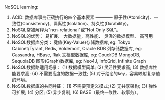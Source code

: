NoSQL learning:
1. ACID: 数据库事务正确执行的四个基本要素 ———— 原子性(Atomicity)、一致性(Consistency)、隔离性(Isolation)、持久性(Durability)。
2. NoSQL常被解释为"non-relational"或"Not Only SQL"。
3. NoSQL的优势：
	易扩展、
	大数据量，高性能、
	灵活的数据模型、
	高可用
4. NoSQL数据库分类：
	键值(Key-Value)存储数据库, eg: Tokyo Cabinet/Tyrant, Redis, Voldemort, Oracle BDB
	列存储数据库, eg: Cassandra, HBase, Riak
	文档型数据库, eg: CouchDB MongoDB, SequoiaDB
	图形(Graph)数据库, eg: Neo4J, InfoGrid, Infinite Graph
5. NoSQL数据路适用场景：
	(1) 数据模型简单;
	(2) 灵活性要求高;
	(3) 数据库性能要求高;
	(4) 不需要高度的数据一致性;
	(5) 对于给定的key，容易映射复杂值的环境。
6. NoSQL数据库的共同特征：
	(1) 不需要预定义模式;
	(2) 无共享架构;
	(3) 弹性可扩展;
	(4) 分区;
	(5) 异步复制;
	(6) BASE（最终一致性、软事务）。
